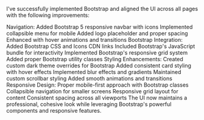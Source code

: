 I've successfully implemented Bootstrap and aligned the UI across all pages with the following improvements:

Navigation:
Added Bootstrap 5 responsive navbar with icons
Implemented collapsible menu for mobile
Added logo placeholder and proper spacing
Enhanced with hover animations and transitions
Bootstrap Integration:
Added Bootstrap CSS and Icons CDN links
Included Bootstrap's JavaScript bundle for interactivity
Implemented Bootstrap's responsive grid system
Added proper Bootstrap utility classes
Styling Enhancements:
Created custom dark theme overrides for Bootstrap
Added consistent card styling with hover effects
Implemented blur effects and gradients
Maintained custom scrollbar styling
Added smooth animations and transitions
Responsive Design:
Proper mobile-first approach with Bootstrap classes
Collapsible navigation for smaller screens
Responsive grid layout for content
Consistent spacing across all viewports
The UI now maintains a professional, cohesive look while leveraging Bootstrap's powerful components and responsive features.